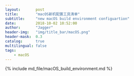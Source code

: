 ```yaml
---
layout:       post
title:        "macOS新机配置工具清单"
subtitle:     "new macOS build environment configuartion"
date:         2018-10-02 10:52:00
author:       "Jagger"
header-img:   "img/title_bar/macOS.png"
header-mask:  0.3
catalog:      true
multilingual: false
tags:
    - macOS
---
```

{% include md_file/macOS_build_environment.md %}
